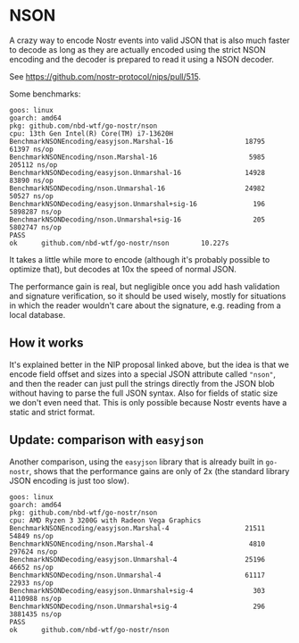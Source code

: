 # NSON

A crazy way to encode Nostr events into valid JSON that is also much faster to decode as long as they are actually
encoded using the strict NSON encoding and the decoder is prepared to read it using a NSON decoder.

See https://github.com/nostr-protocol/nips/pull/515.

Some benchmarks:

```
goos: linux
goarch: amd64
pkg: github.com/nbd-wtf/go-nostr/nson
cpu: 13th Gen Intel(R) Core(TM) i7-13620H
BenchmarkNSONEncoding/easyjson.Marshal-16                  18795             61397 ns/op
BenchmarkNSONEncoding/nson.Marshal-16                       5985            205112 ns/op
BenchmarkNSONDecoding/easyjson.Unmarshal-16                14928             83890 ns/op
BenchmarkNSONDecoding/nson.Unmarshal-16                    24982             50527 ns/op
BenchmarkNSONDecoding/easyjson.Unmarshal+sig-16              196           5898287 ns/op
BenchmarkNSONDecoding/nson.Unmarshal+sig-16                  205           5802747 ns/op
PASS
ok      github.com/nbd-wtf/go-nostr/nson        10.227s
```

It takes a little while more to encode (although it's probably possible to optimize that), but decodes at 10x the
speed of normal JSON.

The performance gain is real, but negligible once you add hash validation and signature verification, so it should
be used wisely, mostly for situations in which the reader wouldn't care about the signature, e.g. reading from a
local database.

## How it works

It's explained better in the NIP proposal linked above, but the idea is that we encode field offset and sizes into
a special JSON attribute called `"nson"`, and then the reader can just pull the strings directly from the JSON blob
without having to parse the full JSON syntax. Also for fields of static size we don't even need that. This is only
possible because Nostr events have a static and strict format.

## Update: comparison with `easyjson`

Another comparison, using the `easyjson` library that is already built in `go-nostr`, shows that the performance gains
are only of 2x (the standard library JSON encoding is just too slow).

```
goos: linux
goarch: amd64
pkg: github.com/nbd-wtf/go-nostr/nson
cpu: AMD Ryzen 3 3200G with Radeon Vega Graphics
BenchmarkNSONEncoding/easyjson.Marshal-4                   21511             54849 ns/op
BenchmarkNSONEncoding/nson.Marshal-4                        4810            297624 ns/op
BenchmarkNSONDecoding/easyjson.Unmarshal-4                 25196             46652 ns/op
BenchmarkNSONDecoding/nson.Unmarshal-4                     61117             22933 ns/op
BenchmarkNSONDecoding/easyjson.Unmarshal+sig-4               303           4110988 ns/op
BenchmarkNSONDecoding/nson.Unmarshal+sig-4                   296           3881435 ns/op
PASS
ok      github.com/nbd-wtf/go-nostr/nson
```
